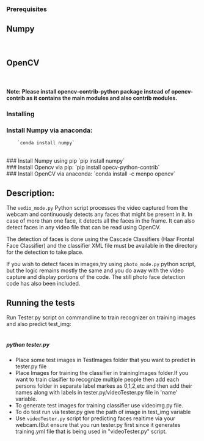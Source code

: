 

### Prerequisites
## Numpy
<br>

## OpenCV
<br>

#### Note: Please install opencv-contrib-python package instead of opencv-contrib as it contains the main modules and also contrib modules.

### Installing

### Install Numpy via anaconda:
        `conda install numpy`
<br>
### Install Numpy using pip
        `pip install numpy`
<br>
### Install Opencv via pip:
        `pip install opecv-python-contrib`
<br>
### Install OpenCV via anaconda:
        `conda install -c menpo opencv`

## Description:
The `vedio_mode.py` Python script processes the video captured from the webcam and continuously detects any faces that might be present in it. In case of more than one face, it detects all the faces in the frame. It can also detect faces in any video file that can be read using OpenCV.

The detection of faces is done using the Cascade Classifiers (Haar Frontal Face Classifier) and the classifier XML file must be available in the directory for the detection to take place.

If you wish to detect faces in images,try using `photo_mode.py` python script, but the logic remains mostly the same and you do away with the video capture and display portions of the code. The still photo face detection code has also been included. 

## Running the tests

Run Tester.py script on commandline to train recognizer on training images and also predict test_img:<br><br>
##### python tester.py

- Place some test images in TestImages folder that you want to predict  in tester.py file
- Place Images for training the classifier in trainingImages folder.If you want to train clasifier to recognize multiple people then add each persons folder in separate label markes as 0,1,2,etc and then add their names along with labels in tester.py/videoTester.py file in 'name' variable.
- To generate test images for training classifier use videoimg.py file.
- To do test run via tester.py give the path of image in test_img variable
- Use `videoTester.py` script for predicting faces realtime via your webcam.(But ensure that you run tester.py first since it generates training.yml file that is being used in "videoTester.py" script.





